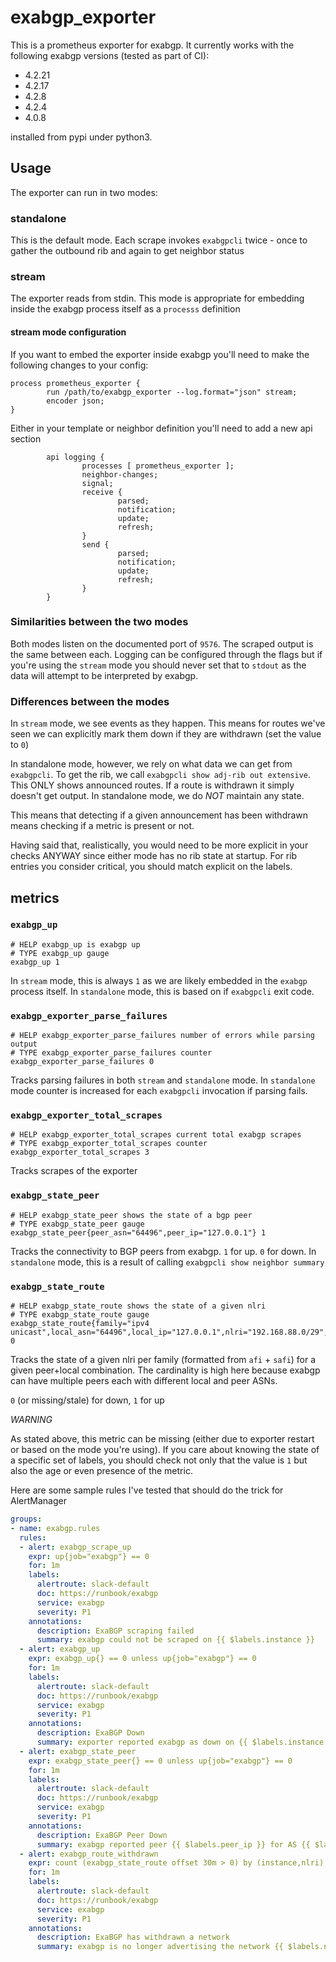 # exabgp_exporter

This is a prometheus exporter for exabgp. It currently works with the following exabgp versions (tested as part of CI):

- 4.2.21
- 4.2.17
- 4.2.8
- 4.2.4
- 4.0.8

installed from pypi under python3.

## Usage

The exporter can run in two modes:

### standalone

This is the default mode. Each scrape invokes `exabgpcli` twice - once to gather the outbound rib and again to get neighbor status

### stream

The exporter reads from stdin. This mode is appropriate for embedding inside the exabgp process itself as a `processs` definition

#### stream mode configuration

If you want to embed the exporter inside exabgp you'll need to make the following changes to your config:

```text
process prometheus_exporter {
        run /path/to/exabgp_exporter --log.format="json" stream;
        encoder json;
}
```

Either in your template or neighbor definition you'll need to add a new api section

```text
        api logging {
                processes [ prometheus_exporter ];
                neighbor-changes;
                signal;
                receive {
                        parsed;
                        notification;
                        update;
                        refresh;
                }
                send {
                        parsed;
                        notification;
                        update;
                        refresh;
                }
        }
```

### Similarities between the two modes

Both modes listen on the documented port of `9576`. The scraped output is the same between each.
Logging can be configured through the flags but if you're using the `stream` mode you should never set that to `stdout` as the data will attempt to be interpreted by exabgp.

### Differences between the modes

In `stream` mode, we see events as they happen. This means for routes we've seen we can explicitly mark them down if they are withdrawn (set the value to `0`)

In standalone mode, however, we rely on what data we can get from `exabgpcli`.
To get the rib, we call `exabgpcli show adj-rib out extensive`. This ONLY shows announced routes. If a route is withdrawn it simply doesn't get output.
In standalone mode, we do *NOT* maintain any state.

This means that detecting if a given announcement has been withdrawn means checking if a metric is present or not.

Having said that, realistically, you would need to be more explicit in your checks ANYWAY since either mode has no rib state at startup.
For rib entries you consider critical, you should match explicit on the labels.

## metrics

### `exabgp_up`

```text
# HELP exabgp_up is exabgp up
# TYPE exabgp_up gauge
exabgp_up 1
```

In `stream` mode, this is always `1` as we are likely embedded in the `exabgp` process itself.
In `standalone` mode, this is based on if `exabgpcli` exit code.

### `exabgp_exporter_parse_failures`

```text
# HELP exabgp_exporter_parse_failures number of errors while parsing output
# TYPE exabgp_exporter_parse_failures counter
exabgp_exporter_parse_failures 0
```

Tracks parsing failures in both `stream` and `standalone` mode. In `standalone` mode counter is increased for each `exabgpcli` invocation if parsing fails.

### `exabgp_exporter_total_scrapes`

```text
# HELP exabgp_exporter_total_scrapes current total exabgp scrapes
# TYPE exabgp_exporter_total_scrapes counter
exabgp_exporter_total_scrapes 3
```

Tracks scrapes of the exporter

### `exabgp_state_peer`

```text
# HELP exabgp_state_peer shows the state of a bgp peer
# TYPE exabgp_state_peer gauge
exabgp_state_peer{peer_asn="64496",peer_ip="127.0.0.1"} 1
```

Tracks the connectivity to BGP peers from exabgp. `1` for up. `0` for down.
In `standalone` mode, this is a result of calling `exabgpcli show neighbor summary`

### `exabgp_state_route`

```text
# HELP exabgp_state_route shows the state of a given nlri
# TYPE exabgp_state_route gauge
exabgp_state_route{family="ipv4 unicast",local_asn="64496",local_ip="127.0.0.1",nlri="192.168.88.0/29",peer_asn="64496",peer_ip="127.0.0.1"} 0
```

Tracks the state of a given nlri per family (formatted from `afi` + `safi`) for a given peer+local combination.
The cardinality is high here because exabgp can have multiple peers each with different local and peer ASNs.

`0` (or missing/stale) for down, `1` for up

*WARNING*

As stated above, this metric can be missing (either due to exporter restart or based on the mode you're using).
If you care about knowing the state of a specific set of labels, you should check not only that the value is `1` but also the age or even presence of the metric.

Here are some sample rules I've tested that should do the trick for AlertManager

```yaml
groups:
- name: exabgp.rules
  rules:
  - alert: exabgp_scrape_up
    expr: up{job="exabgp"} == 0
    for: 1m
    labels:
      alertroute: slack-default
      doc: https://runbook/exabgp
      service: exabgp
      severity: P1
    annotations:
      description: ExaBGP scraping failed
      summary: exabgp could not be scraped on {{ $labels.instance }}
  - alert: exabgp_up
    expr: exabgp_up{} == 0 unless up{job="exabgp"} == 0
    for: 1m
    labels:
      alertroute: slack-default
      doc: https://runbook/exabgp
      service: exabgp
      severity: P1
    annotations:
      description: ExaBGP Down
      summary: exporter reported exabgp as down on {{ $labels.instance }}
  - alert: exabgp_state_peer
    expr: exabgp_state_peer{} == 0 unless up{job="exabgp"} == 0
    for: 1m
    labels:
      alertroute: slack-default
      doc: https://runbook/exabgp
      service: exabgp
      severity: P1
    annotations:
      description: ExaBGP Peer Down
      summary: exabgp reported peer {{ $labels.peer_ip }} for AS {{ $labels.peer_as }} as down on {{ $labels.instance }}
  - alert: exabgp_route_withdrawn
    expr: count (exabgp_state_route offset 30m > 0) by (instance,nlri) unless count(exabgp_state_route) by (instance,nlri)
    for: 1m
    labels:
      alertroute: slack-default
      doc: https://runbook/exabgp
      service: exabgp
      severity: P1
    annotations:
      description: ExaBGP has withdrawn a network
      summary: exabgp is no longer advertising the network {{ $labels.nlri }} on {{ $labels.instance }}
```
